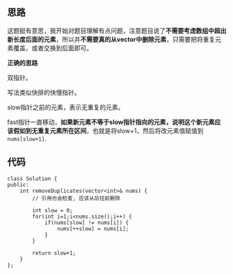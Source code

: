 ## 思路

这题挺有意思，我开始对题目理解有点问题，注意题目说了**不需要考虑数组中超出新长度后面的元素**，所以并**不需要真的从vector中删除元素**，只需要把将重复元素覆盖，或者交换到后面即可。



**正确的思路**

双指针。

写法类似快排的快慢指针。

slow指针之前的元素，表示无重复的元素。

fast指针一直移动，**如果新元素不等于slow指针指向的元素，说明这个新元素应该假如到无重复元素所在区间**，也就是将slow+1，然后将改元素值赋值到`nums[slow+1]`.

## 代码

```c+
class Solution {
public:
    int removeDuplicates(vector<int>& nums) {
        // 引用也会检查, 应该从后往前删除

        int slow = 0;
        for(int i=1;i<nums.size();i++) {
            if(nums[slow] != nums[i]) {
                nums[++slow] = nums[i];
            }
        }

        return slow+1;      
    }
};
```

